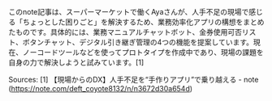 このnote記事は、スーパーマーケットで働くAyaさんが、人手不足の現場で感じる「ちょっとした困りごと」を解決するため、業務効率化アプリの構想をまとめたものです。具体的には、業務マニュアルチャットボット、金券使用可否リスト、ボタンチャット、デジタル引き継ぎ管理の4つの機能を提案しています。現在、ノーコードツールなどを使ってプロトタイプを作成中であり、現場の課題を自身の力で解決しようと試みています。[1]

Sources:
[1] 【現場からのDX】人手不足を“手作りアプリ”で乗り越える - note (https://note.com/deft_coyote8132/n/n3672d30a654d)